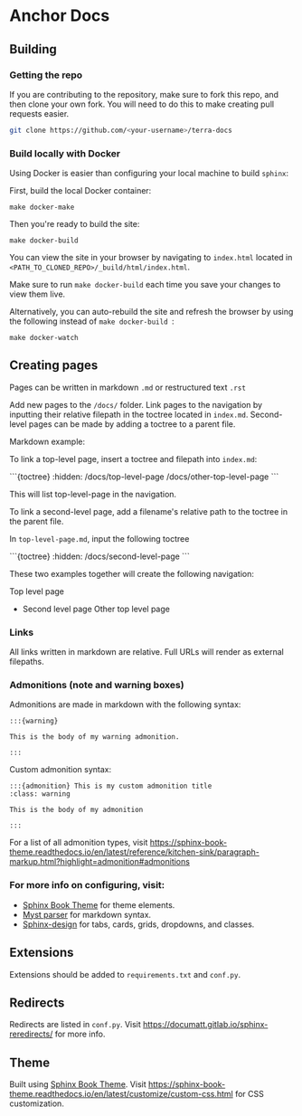 # Anchor Docs
 
## Building
 
### Getting the repo
 
If you are contributing to the repository, make sure to fork this repo, and then clone your own fork. You will need to do this to make creating pull requests easier.
 
```bash
git clone https://github.com/<your-username>/terra-docs
```
 
### Build locally with Docker
 
Using Docker is easier than configuring your local machine to build `sphinx`:
 
First, build the local Docker container:
 
```
make docker-make
```
 
Then you're ready to build the site:
 
```
make docker-build
```
 
You can view the site in your browser by navigating to `index.html` located in `<PATH_TO_CLONED_REPO>/_build/html/index.html`.
 
Make sure to run `make docker-build` each time you save your changes to view them live.
 
Alternatively, you can auto-rebuild the site and refresh the browser by using the following instead of `make docker-build `:
 
```
make docker-watch
```
 
## Creating pages
 
Pages can be written in markdown `.md` or restructured text `.rst`
 
Add new pages to the `/docs/` folder. Link pages to the navigation by inputting their relative filepath in the toctree located in `index.md`. Second-level pages can be made by adding a toctree to a parent file.
 
Markdown example:
 
To link a top-level page, insert a toctree and filepath into `index.md`:
 

\```{toctree}
:hidden:
/docs/top-level-page
/docs/other-top-level-page
\```

 
This will list top-level-page in the navigation.
 
To link a second-level page, add a filename's relative path to the toctree in the parent file.
 
In `top-level-page.md`, input the following toctree
 

\```{toctree}
:hidden:
/docs/second-level-page
\```

 
These two examples together will create the following navigation:
 
Top level page
- Second level page
Other top level page
 
### Links
 
All links written in markdown are relative. Full URLs will render as external filepaths.
 
### Admonitions (note and warning boxes)
 
Admonitions are made in markdown with the following syntax:
 
```
:::{warning}
 
This is the body of my warning admonition.
 
:::
```
 
Custom admonition syntax:
 
```
:::{admonition} This is my custom admonition title
:class: warning
 
This is the body of my admonition
 
:::
```
 
For a list of all admonition types, visit https://sphinx-book-theme.readthedocs.io/en/latest/reference/kitchen-sink/paragraph-markup.html?highlight=admonition#admonitions
 
 
### For more info on configuring, visit:
 
- [Sphinx Book Theme](https://sphinx-book-theme.readthedocs.io/en/stable/) for theme elements.
- [Myst parser](https://myst-parser.readthedocs.io/en/latest/index.html) for markdown syntax.
- [Sphinx-design](https://sphinx-design.readthedocs.io/en/sbt-theme/index.html) for tabs, cards, grids, dropdowns, and classes.
 
## Extensions
 
Extensions should be added to `requirements.txt` and `conf.py`.
 
## Redirects
 
Redirects are listed in `conf.py`. Visit https://documatt.gitlab.io/sphinx-reredirects/ for more info.
 
## Theme
 
Built using [Sphinx Book Theme](https://sphinx-book-theme.readthedocs.io/en/stable/). Visit https://sphinx-book-theme.readthedocs.io/en/latest/customize/custom-css.html for CSS customization.
 
 


